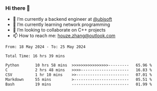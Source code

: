 ### Hi there 👋
- 🔭 I’m currently a backend engineer at [@ubisoft](https://github.com/ubisoft)
- 🌱 I’m currently learning network programming
- 👯 I’m looking to collaborate on C++ projects
- 📫 How to reach me: houze.zhang@outlook.com

<!--START_SECTION:waka-->

```txt
From: 18 May 2024 - To: 25 May 2024

Total Time: 16 hrs 39 mins

Python       10 hrs 58 mins  >>>>>>>>>>>>>>>>---------   65.96 %
C            2 hrs 48 mins   >>>>---------------------   16.83 %
CSV          1 hr 10 mins    >>-----------------------   07.01 %
Markdown     55 mins         >------------------------   05.51 %
Bash         19 mins         -------------------------   01.99 %
```

<!--END_SECTION:waka-->

